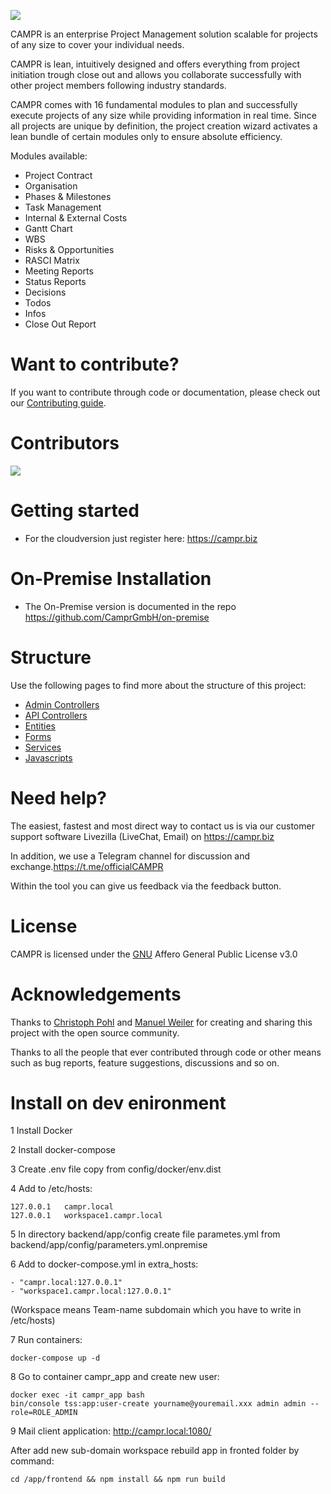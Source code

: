 ![](https://user-images.githubusercontent.com/63307779/81802868-240f7280-9517-11ea-92a6-546ac97988fe.png)

CAMPR is an enterprise Project Management solution scalable for projects of any size to cover your individual needs.

CAMPR is lean, intuitively designed and offers everything from project initiation trough close out and allows you collaborate successfully with other project members following industry standards.

CAMPR comes with 16 fundamental modules to plan and successfully execute projects of any size while providing information in real time. Since all projects are unique by definition, the project creation wizard activates a lean bundle of certain modules only to ensure absolute efficiency.

Modules available:
* Project Contract
* Organisation
* Phases & Milestones
* Task Management
* Internal & External Costs
* Gantt Chart
* WBS
* Risks & Opportunities
* RASCI Matrix
* Meeting Reports
* Status Reports
* Decisions
* Todos
* Infos
* Close Out Report

# Want to contribute?
If you want to contribute through code or documentation, please check out our [Contributing guide](https://github.com/CamprGmbH/campr/blob/develop/CONTRIBUTING.md).

# Contributors
<a href="https://github.com/CamprGmbH/campr/graphs/contributors">
  <img src="https://contributors-img.web.app/image?repo=CamprGmbH/campr" />
</a>

# Getting started
* For the cloudversion just register here: https://campr.biz

# On-Premise Installation
* The On-Premise version is documented in the repo https://github.com/CamprGmbH/on-premise

# Structure
Use the following pages to find more about the structure of this project:

* [Admin Controllers](backend/src/AppBundle/Resources/docs/AdminControllers.md)
* [API Controllers](backend/src/AppBundle/Resources/docs/ApiControllers.md)
* [Entities](backend/src/AppBundle/Resources/docs/Entities.md)
* [Forms](backend/src/AppBundle/Resources/docs/Forms.md)
* [Services](backend/src/AppBundle/Resources/docs/Services.md)
* [Javascripts](backend/src/AppBundle/Resources/docs/Javascripts.md)

# Need help?
The easiest, fastest and most direct way to contact us is via our customer support software Livezilla (LiveChat, Email) on https://campr.biz

In addition, we use a Telegram channel for discussion and exchange.https://t.me/officialCAMPR

Within the tool you can give us feedback via the feedback button.

# License
CAMPR is licensed under the [GNU](https://www.gnu.org/licenses/agpl-3.0.de.html) Affero General Public License v3.0

# Acknowledgements
Thanks to [Christoph Pohl](https://github.com/orgs/CamprGmbH/people/cristobalcampr) and [Manuel Weiler](https://github.com/orgs/CamprGmbH/people/CAMPR-Manuel) for creating and sharing this project with the open source community.

Thanks to all the people that ever contributed through code or other means such as bug reports, feature suggestions, discussions and so on.



# Install on dev enironment

1 Install Docker

2 Install docker-compose

3 Create .env file copy from config/docker/env.dist

4 Add to /etc/hosts:
 ```
127.0.0.1   campr.local
127.0.0.1   workspace1.campr.local
```  

5 In directory backend/app/config create file parametes.yml from backend/app/config/parameters.yml.onpremise

6 Add to docker-compose.yml in extra_hosts:
```
- "campr.local:127.0.0.1"
- "workspace1.campr.local:127.0.0.1"
```
 (Workspace means Team-name subdomain which you have to write in /etc/hosts)

7 Run containers:
```
docker-compose up -d
```

8 Go to container campr_app and create new user:
```
docker exec -it campr_app bash
bin/console tss:app:user-create yourname@youremail.xxx admin admin --role=ROLE_ADMIN
```

9 Mail client application: http://campr.local:1080/

After add new sub-domain workspace rebuild app in fronted folder by command:
``` 
cd /app/frontend && npm install && npm run build
```



